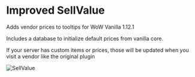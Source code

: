 # Improved SellValue
Adds vendor prices to tooltips for WoW Vanilla 1.12.1

Includes a database to initialize default prices from vanilla core.  

If your server has custom items or prices, those will be updated when you visit a vendor like the original plugin

![SellValue](https://user-images.githubusercontent.com/13628128/58877571-b9846e80-86d9-11e9-905d-5da424049b07.png)
